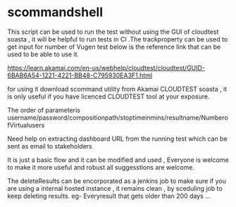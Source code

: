 # scommandshell

This script can be used to run the test without using the GUI of cloudtest soasta , it will be helpful to run tests in CI .The trackproperty can be used to get input for number of Vugen test below is the reference link that can be used to be able to use it.

https://learn.akamai.com/en-us/webhelp/cloudtest/cloudtest/GUID-6BAB6A54-1221-4221-BB48-C795930EA3F1.html


for using it download scommand utility from Akamai CLOUDTEST soasta , it is only useful if you have licenced CLOUDTEST tool at your exposure.

The order of parameteris username/password/compositionpath/stoptimeinmins/resultname/NumberofVirtualusers

Need help on extracting dashboard URL from the running test which can be sent as email to stakeholders

It is just a basic flow and it can be modified and used  , Everyone is welcome to make it more useful and robust all suggesstions are welcome.

The deleteResults can be encorporated as a jenkins job to make sure if you are using a internal hosted instance , it remains clean , by sceduling job to keep deleting results. eg- Everyresult that gets older than 200 days ...
